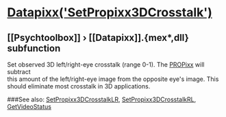 # [Datapixx('SetPropixx3DCrosstalk')](Datapixx-SetPropixx3DCrosstalk) 
## [[Psychtoolbox]] &#8250; [[Datapixx]].{mex*,dll} subfunction


Set observed 3D left/right-eye crosstalk (range 0-1). The [PROPixx](PROPixx) will subtract  
this amount of the left/right-eye image from the opposite eye's image. This  
should eliminate most crosstalk in 3D applications.  
  


###See also:
[SetPropixx3DCrosstalkLR](Datapixx-SetPropixx3DCrosstalkLR), [SetPropixx3DCrosstalkRL](Datapixx-SetPropixx3DCrosstalkRL), [GetVideoStatus](Datapixx-GetVideoStatus)
